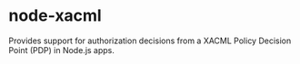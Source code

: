 # node-xacml

Provides support for authorization decisions from a XACML Policy Decision Point (PDP) in Node.js apps.
